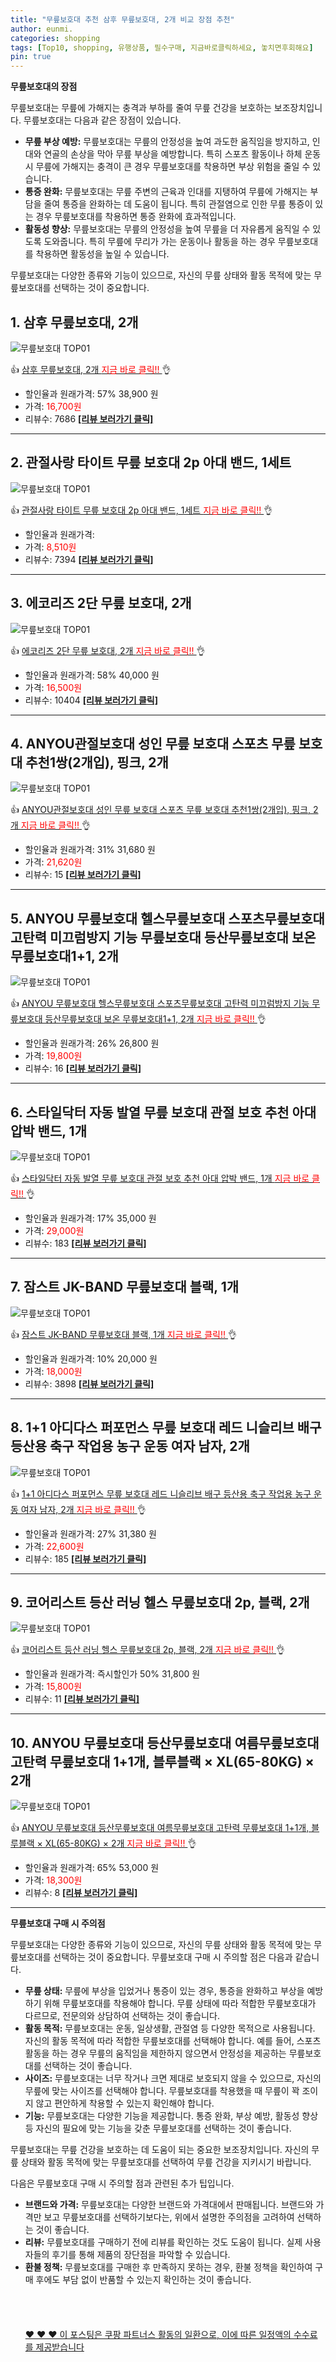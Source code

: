 ```yaml
---
title: "무릎보호대 추천 삼후 무릎보호대, 2개 비교 장점 추천"
author: eunmi.
categories: shopping
tags: [Top10, shopping, 유행상품, 필수구매, 지금바로클릭하세요, 놓치면후회해요]
pin: true
---
```

**무릎보호대의 장점**

무릎보호대는 무릎에 가해지는 충격과 부하를 줄여 무릎 건강을 보호하는 보조장치입니다. 무릎보호대는 다음과 같은 장점이 있습니다.

* **무릎 부상 예방:** 무릎보호대는 무릎의 안정성을 높여 과도한 움직임을 방지하고, 인대와 연골의 손상을 막아 무릎 부상을 예방합니다. 특히 스포츠 활동이나 하체 운동 시 무릎에 가해지는 충격이 큰 경우 무릎보호대를 착용하면 부상 위험을 줄일 수 있습니다.
* **통증 완화:** 무릎보호대는 무릎 주변의 근육과 인대를 지탱하여 무릎에 가해지는 부담을 줄여 통증을 완화하는 데 도움이 됩니다. 특히 관절염으로 인한 무릎 통증이 있는 경우 무릎보호대를 착용하면 통증 완화에 효과적입니다.
* **활동성 향상:** 무릎보호대는 무릎의 안정성을 높여 무릎을 더 자유롭게 움직일 수 있도록 도와줍니다. 특히 무릎에 무리가 가는 운동이나 활동을 하는 경우 무릎보호대를 착용하면 활동성을 높일 수 있습니다.

무릎보호대는 다양한 종류와 기능이 있으므로, 자신의 무릎 상태와 활동 목적에 맞는 무릎보호대를 선택하는 것이 중요합니다.

   

## 1. 삼후 무릎보호대, 2개

![무릎보호대 TOP01](https://thumbnail6.coupangcdn.com/thumbnails/remote/230x230ex/image/vendor_inventory/c219/f9641e938445cf7f68528e71e63f4efe15126d9babf8b0ddb5db49b1d542.jpg)


👍 [삼후 무릎보호대, 2개 <font color=red> 지금 바로 클릭!! </font> ](https://link.coupang.com/re/AFFSDP?lptag=AF3617701&subid=GithubCoopas&pageKey=6575827990&traceid=V0-153&itemId=14778775312&vendorItemId=82040985343) 👌 


- 할인율과 원래가격: 57%  38,900   원
- 가격: <span style='color:red'>16,700원</span>
- 리뷰수: 7686  [**[리뷰 보러가기 클릭]**](https://link.coupang.com/re/AFFSDP?lptag=AF3617701&subid=GithubCoopas&pageKey=6575827990&traceid=V0-153&itemId=14778775312&vendorItemId=82040985343)

---


   

## 2. 관절사랑 타이트 무릎 보호대 2p 아대 밴드, 1세트

![무릎보호대 TOP01](https://thumbnail9.coupangcdn.com/thumbnails/remote/230x230ex/image/retail/images/2021/12/28/18/9/ad9103d4-5c0b-4521-9a8f-e20b1d2ff6b0.jpg)


👍 [관절사랑 타이트 무릎 보호대 2p 아대 밴드, 1세트 <font color=red> 지금 바로 클릭!! </font> ](https://link.coupang.com/re/AFFSDP?lptag=AF3617701&subid=GithubCoopas&pageKey=7417742876&traceid=V0-153&itemId=19235027025&vendorItemId=79997754048) 👌 


- 할인율과 원래가격: 
- 가격: <span style='color:red'>8,510원</span>
- 리뷰수: 7394  [**[리뷰 보러가기 클릭]**](https://link.coupang.com/re/AFFSDP?lptag=AF3617701&subid=GithubCoopas&pageKey=7417742876&traceid=V0-153&itemId=19235027025&vendorItemId=79997754048)

---


   

## 3. 에코리즈 2단 무릎 보호대, 2개

![무릎보호대 TOP01](https://thumbnail10.coupangcdn.com/thumbnails/remote/230x230ex/image/retail/images/6b351ecf-9bec-42f1-a1f0-0327b07b6ab75674625954517011442.png)


👍 [에코리즈 2단 무릎 보호대, 2개 <font color=red> 지금 바로 클릭!! </font> ](https://link.coupang.com/re/AFFSDP?lptag=AF3617701&subid=GithubCoopas&pageKey=1333344&traceid=V0-153&itemId=18741315981&vendorItemId=85873587383) 👌 


- 할인율과 원래가격: 58%  40,000   원
- 가격: <span style='color:red'>16,500원</span>
- 리뷰수: 10404  [**[리뷰 보러가기 클릭]**](https://link.coupang.com/re/AFFSDP?lptag=AF3617701&subid=GithubCoopas&pageKey=1333344&traceid=V0-153&itemId=18741315981&vendorItemId=85873587383)

---


   

## 4. ANYOU관절보호대 성인 무릎 보호대 스포츠 무릎 보호대 추천1쌍(2개입), 핑크, 2개

![무릎보호대 TOP01](https://thumbnail9.coupangcdn.com/thumbnails/remote/230x230ex/image/vendor_inventory/61e8/b75095b924c601f2aa54f68767a555930016b76f85ed337706390b4e6be1.jpeg)


👍 [ANYOU관절보호대 성인 무릎 보호대 스포츠 무릎 보호대 추천1쌍(2개입), 핑크, 2개 <font color=red> 지금 바로 클릭!! </font> ](https://link.coupang.com/re/AFFSDP?lptag=AF3617701&subid=GithubCoopas&pageKey=7407490944&traceid=V0-153&itemId=19185556133&vendorItemId=86942345245) 👌 


- 할인율과 원래가격: 31%  31,680   원
- 가격: <span style='color:red'>21,620원</span>
- 리뷰수: 15  [**[리뷰 보러가기 클릭]**](https://link.coupang.com/re/AFFSDP?lptag=AF3617701&subid=GithubCoopas&pageKey=7407490944&traceid=V0-153&itemId=19185556133&vendorItemId=86942345245)

---


   

## 5. ANYOU 무릎보호대 헬스무릎보호대 스포츠무릎보호대 고탄력 미끄럼방지 기능 무릎보호대 등산무릎보호대 보온 무릎보호대1+1, 2개

![무릎보호대 TOP01](https://thumbnail10.coupangcdn.com/thumbnails/remote/230x230ex/image/vendor_inventory/8fcc/d85f91761adf569cf60e42bd882a37138e6b85e16b260148d3c679688a9a.jpg)


👍 [ANYOU 무릎보호대 헬스무릎보호대 스포츠무릎보호대 고탄력 미끄럼방지 기능 무릎보호대 등산무릎보호대 보온 무릎보호대1+1, 2개 <font color=red> 지금 바로 클릭!! </font> ](https://link.coupang.com/re/AFFSDP?lptag=AF3617701&subid=GithubCoopas&pageKey=7546943586&traceid=V0-153&itemId=19852028038&vendorItemId=87258316626) 👌 


- 할인율과 원래가격: 26%  26,800   원
- 가격: <span style='color:red'>19,800원</span>
- 리뷰수: 16  [**[리뷰 보러가기 클릭]**](https://link.coupang.com/re/AFFSDP?lptag=AF3617701&subid=GithubCoopas&pageKey=7546943586&traceid=V0-153&itemId=19852028038&vendorItemId=87258316626)

---


   

## 6. 스타일닥터 자동 발열 무릎 보호대 관절 보호 추천 아대 압박 밴드, 1개

![무릎보호대 TOP01](https://thumbnail6.coupangcdn.com/thumbnails/remote/230x230ex/image/vendor_inventory/dbb2/5da635104d65574ed9b2b5e6070b2ffae5956331d3310683a0370aee1d1c.jpg)


👍 [스타일닥터 자동 발열 무릎 보호대 관절 보호 추천 아대 압박 밴드, 1개 <font color=red> 지금 바로 클릭!! </font> ](https://link.coupang.com/re/AFFSDP?lptag=AF3617701&subid=GithubCoopas&pageKey=7061212567&traceid=V0-153&itemId=17508680167&vendorItemId=86952277403) 👌 


- 할인율과 원래가격: 17%  35,000   원
- 가격: <span style='color:red'>29,000원</span>
- 리뷰수: 183  [**[리뷰 보러가기 클릭]**](https://link.coupang.com/re/AFFSDP?lptag=AF3617701&subid=GithubCoopas&pageKey=7061212567&traceid=V0-153&itemId=17508680167&vendorItemId=86952277403)

---


   

## 7. 잠스트 JK-BAND 무릎보호대 블랙, 1개

![무릎보호대 TOP01](https://thumbnail8.coupangcdn.com/thumbnails/remote/230x230ex/image/retail/images/2589135503929379-1f88c6bb-034d-443f-a9d2-f5592e273b07.jpg)


👍 [잠스트 JK-BAND 무릎보호대 블랙, 1개 <font color=red> 지금 바로 클릭!! </font> ](https://link.coupang.com/re/AFFSDP?lptag=AF3617701&subid=GithubCoopas&pageKey=24406364&traceid=V0-153&itemId=11408482&vendorItemId=3017191641) 👌 


- 할인율과 원래가격: 10%  20,000   원
- 가격: <span style='color:red'>18,000원</span>
- 리뷰수: 3898  [**[리뷰 보러가기 클릭]**](https://link.coupang.com/re/AFFSDP?lptag=AF3617701&subid=GithubCoopas&pageKey=24406364&traceid=V0-153&itemId=11408482&vendorItemId=3017191641)

---


   

## 8. 1+1 아디다스 퍼포먼스 무릎 보호대 레드 니슬리브 배구 등산용 축구 작업용 농구 운동 여자 남자, 2개

![무릎보호대 TOP01](https://thumbnail9.coupangcdn.com/thumbnails/remote/230x230ex/image/vendor_inventory/5dbd/706912a7153c0b2ab357158e428dfe6400fe94d6049a98f6636677cfcbe2.jpg)


👍 [1+1 아디다스 퍼포먼스 무릎 보호대 레드 니슬리브 배구 등산용 축구 작업용 농구 운동 여자 남자, 2개 <font color=red> 지금 바로 클릭!! </font> ](https://link.coupang.com/re/AFFSDP?lptag=AF3617701&subid=GithubCoopas&pageKey=7260389804&traceid=V0-153&itemId=18491529997&vendorItemId=85631099840) 👌 


- 할인율과 원래가격: 27%  31,380   원
- 가격: <span style='color:red'>22,600원</span>
- 리뷰수: 185  [**[리뷰 보러가기 클릭]**](https://link.coupang.com/re/AFFSDP?lptag=AF3617701&subid=GithubCoopas&pageKey=7260389804&traceid=V0-153&itemId=18491529997&vendorItemId=85631099840)

---


   

## 9. 코어리스트 등산 러닝 헬스 무릎보호대 2p, 블랙, 2개

![무릎보호대 TOP01](https://thumbnail10.coupangcdn.com/thumbnails/remote/230x230ex/image/vendor_inventory/c899/5d041a67544711752294f6a4709e310848e428570ac6c3b67ba68dbc9e31.png)


👍 [코어리스트 등산 러닝 헬스 무릎보호대 2p, 블랙, 2개 <font color=red> 지금 바로 클릭!! </font> ](https://link.coupang.com/re/AFFSDP?lptag=AF3617701&subid=GithubCoopas&pageKey=7579780434&traceid=V0-153&itemId=20006429347&vendorItemId=87112397140) 👌 


- 할인율과 원래가격: 즉시할인가 50%  31,800   원
- 가격: <span style='color:red'>15,800원</span>
- 리뷰수: 11  [**[리뷰 보러가기 클릭]**](https://link.coupang.com/re/AFFSDP?lptag=AF3617701&subid=GithubCoopas&pageKey=7579780434&traceid=V0-153&itemId=20006429347&vendorItemId=87112397140)

---


   

## 10. ANYOU 무릎보호대 등산무릎보호대 여름무릎보호대 고탄력 무릎보호대 1+1개, 블루블랙 × XL(65-80KG) × 2개

![무릎보호대 TOP01](https://thumbnail10.coupangcdn.com/thumbnails/remote/230x230ex/image/vendor_inventory/f339/e0da19c8d4cf9efe04667990db056bada44f936ba70bdc03d7af46471913.jpeg)


👍 [ANYOU 무릎보호대 등산무릎보호대 여름무릎보호대 고탄력 무릎보호대 1+1개, 블루블랙 × XL(65-80KG) × 2개 <font color=red> 지금 바로 클릭!! </font> ](https://link.coupang.com/re/AFFSDP?lptag=AF3617701&subid=GithubCoopas&pageKey=7429675191&traceid=V0-153&itemId=19293656430&vendorItemId=87401687433) 👌 


- 할인율과 원래가격: 65%  53,000   원
- 가격: <span style='color:red'>18,300원</span>
- 리뷰수: 8  [**[리뷰 보러가기 클릭]**](https://link.coupang.com/re/AFFSDP?lptag=AF3617701&subid=GithubCoopas&pageKey=7429675191&traceid=V0-153&itemId=19293656430&vendorItemId=87401687433)

---
**무릎보호대 구매 시 주의점**

무릎보호대는 다양한 종류와 기능이 있으므로, 자신의 무릎 상태와 활동 목적에 맞는 무릎보호대를 선택하는 것이 중요합니다. 무릎보호대 구매 시 주의할 점은 다음과 같습니다.

* **무릎 상태:** 무릎에 부상을 입었거나 통증이 있는 경우, 통증을 완화하고 부상을 예방하기 위해 무릎보호대를 착용해야 합니다. 무릎 상태에 따라 적합한 무릎보호대가 다르므로, 전문의와 상담하여 선택하는 것이 좋습니다.
* **활동 목적:** 무릎보호대는 운동, 일상생활, 관절염 등 다양한 목적으로 사용됩니다. 자신의 활동 목적에 따라 적합한 무릎보호대를 선택해야 합니다. 예를 들어, 스포츠 활동을 하는 경우 무릎의 움직임을 제한하지 않으면서 안정성을 제공하는 무릎보호대를 선택하는 것이 좋습니다.
* **사이즈:** 무릎보호대는 너무 작거나 크면 제대로 보호되지 않을 수 있으므로, 자신의 무릎에 맞는 사이즈를 선택해야 합니다. 무릎보호대를 착용했을 때 무릎이 꽉 조이지 않고 편안하게 착용할 수 있는지 확인해야 합니다.
* **기능:** 무릎보호대는 다양한 기능을 제공합니다. 통증 완화, 부상 예방, 활동성 향상 등 자신의 필요에 맞는 기능을 갖춘 무릎보호대를 선택하는 것이 좋습니다.

무릎보호대는 무릎 건강을 보호하는 데 도움이 되는 중요한 보조장치입니다. 자신의 무릎 상태와 활동 목적에 맞는 무릎보호대를 선택하여 무릎 건강을 지키시기 바랍니다.

다음은 무릎보호대 구매 시 주의할 점과 관련된 추가 팁입니다.

* **브랜드와 가격:** 무릎보호대는 다양한 브랜드와 가격대에서 판매됩니다. 브랜드와 가격만 보고 무릎보호대를 선택하기보다는, 위에서 설명한 주의점을 고려하여 선택하는 것이 좋습니다.
* **리뷰:** 무릎보호대를 구매하기 전에 리뷰를 확인하는 것도 도움이 됩니다. 실제 사용자들의 후기를 통해 제품의 장단점을 파악할 수 있습니다.
* **환불 정책:** 무릎보호대를 구매한 후 만족하지 못하는 경우, 환불 정책을 확인하여 구매 후에도 부담 없이 반품할 수 있는지 확인하는 것이 좋습니다.<br><br><br><br><br> [ ❤ ❤ ❤ 이 포스팅은 쿠팡 파트너스 활동의 일환으로, 이에 따른 일정액의 수수료를 제공받습니다](https://link.coupang.com/a/bcEFyh)